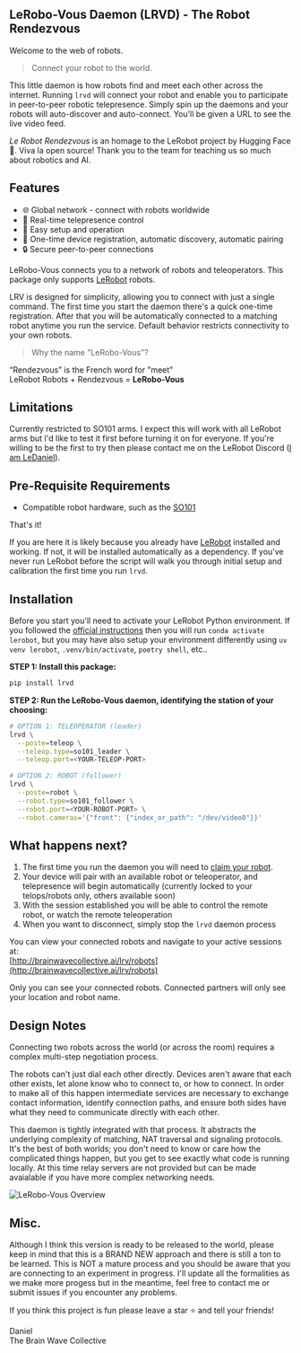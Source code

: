 ## LeRobo-Vous Daemon (LRVD) - The Robot Rendezvous 
Welcome to the web of robots.  

> Connect your robot to the world.

This little daemon is how robots find and meet each other across the internet.  Running `lrvd` will connect your robot and enable you to participate in peer-to-peer robotic telepresence. Simply spin up the daemons and your robots will auto-discover and auto-connect. You'll be given a URL to see the live video feed.   

*Le Robot Rendezvous* is an homage to the LeRobot project by Hugging Face 🤗. Viva la open source! Thank you to the team for teaching us so much about robotics and AI.  

## Features
- 🌐 Global network - connect with robots worldwide
- 📡 Real-time telepresence control
- 🚀 Easy setup and operation
- 🔄 One-time device registration, automatic discovery, automatic pairing
- 🔒 Secure peer-to-peer connections 

LeRobo-Vous connects you to a network of robots and teleoperators. This package only supports [LeRobot](https://github.com/huggingface/lerobot) robots.

LRV is designed for simplicity, allowing you to connect with just a single command. The first time you start the daemon there's a quick one-time registration. After that you will be automatically connected to a matching robot anytime you run the service. Default behavior restricts connectivity to your own robots.

> Why the name "LeRobo-Vous"?

“Rendezvous” is the French word for "meet"  
LeRobot Robots + Rendezvous = **LeRobo-Vous**

## Limitations 
Currently restricted to SO101 arms. I expect this will work with all LeRobot arms but I'd like to test it first before turning it on for everyone. If you're willing to be the first to try then please contact me on the LeRobot Discord ([I am LeDaniel](https://discord.com/users/769583125579169812)).

## Pre-Requisite Requirements
- Compatible robot hardware, such as the [SO101](https://github.com/TheRobotStudio/SO-ARM100)  

That's it!  

If you are here it is likely because you already have [LeRobot](https://github.com/huggingface/lerobot) installed and working. If not, it will be installed automatically as a dependency. If you've never run LeRobot before the script will walk you through initial setup and calibration the first time you run `lrvd`.

## Installation

Before you start you'll need to activate your LeRobot Python environment. If you followed the [official instructions](https://huggingface.co/docs/lerobot/en/getting_started_real_world_robot) then you will run `conda activate lerobot`, but you may have also setup your environment differently using `uv venv lerobot`, `.venv/bin/activate`, `poetry shell`, etc..  

**STEP 1: Install this package:**  
```bash
pip install lrvd
```

**STEP 2: Run the LeRobo-Vous daemon, identifying the station of your choosing:**   
```bash
# OPTION 1: TELEOPERATOR (leader)
lrvd \
  --poste=teleop \
  --teleop.type=so101_leader \
  --teleop.port=<YOUR-TELEOP-PORT>
```   

```bash
# OPTION 2: ROBOT (follower)
lrvd \
  --poste=robot \
  --robot.type=so101_follower \
  --robot.port=<YOUR-ROBOT-PORT> \
  --robot.cameras='{"front": {"index_or_path": "/dev/video0"}}'
```

## What happens next?
1. The first time you run the daemon you will need to [claim your robot](http://brainwavecollective.ai/lrv/robots?claim=). 
2. Your device will pair with an available robot or teleoperator, and telepresence will begin automatically (currently locked to your telops/robots only, others available soon)
3. With the session established you will be able to control the remote robot, or watch the remote teleoperation
4. When you want to disconnect, simply stop the `lrvd` daemon process 

You can view your connected robots and navigate to your active sessions at:  
[http://brainwavecollective.ai/lrv/robots](http://brainwavecollective.ai/lrv/robots)

Only you can see your connected robots.  Connected partners will only see your location and robot name.  

## Design Notes
Connecting two robots across the world (or across the room) requires a complex multi-step negotiation process.  

The robots can't just dial each other directly. Devices aren't aware that each other exists, let alone know who to connect to, or how to connect. In order to make all of this happen intermediate services are necessary to exchange contact information, identify connection paths, and ensure both sides have what they need to communicate directly with each other.  

This daemon is tightly integrated with that process. It abstracts the underlying complexity of matching, NAT traversal and signaling protocols.  It's the best of both worlds; you don't need to know or care how the complicated things happen, but you get to see exactly what code is running locally.  At this time relay servers are not provided but can be made avaialable if you have more complex networking needs.  

![LeRobo-Vous Overview](lrvd_overview.png)  

## Misc.

Although I think this version is ready to be released to the world, please keep in mind that this is a BRAND NEW approach and there is still a ton to be learned. This is NOT a mature process and you should be aware that you are connecting to an experiment in progress. I'll update all the formalities as we make more progess but in the meantime, feel free to contact me or submit issues if you encounter any problems.    

If you think this project is fun please leave a star ⭐ and tell your friends!  

Daniel  
The Brain Wave Collective    
